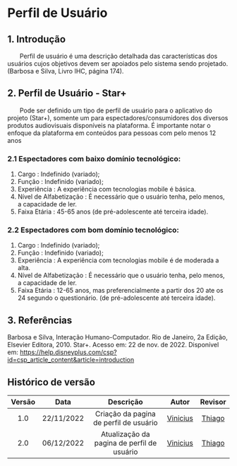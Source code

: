 # Perfil de Usuário
## 1. Introdução
  Perfil de usuário é uma descrição detalhada das características dos usuários cujos objetivos devem ser apoiados pelo sistema sendo projetado.(Barbosa e Silva, Livro IHC, página 174).

## 2. Perfil de Usuário - Star+
  Pode ser definido um tipo de perfil de usuário para o aplicativo do projeto (Star+), somente um para espectadores/consumidores dos diversos produtos audiovisuais disponíveis na plataforma. É importante notar o enfoque da plataforma em conteúdos para pessoas com pelo menos 12 anos

### 2.1 Espectadores com baixo domínio tecnológico:
1. Cargo : Indefinido (variado);
2. Função : Indefinido (variado);
3. Experiência : A experiência com tecnologias mobile é básica.
4. Nível de Alfabetização : É necessário que o usuário tenha, pelo menos, a capacidade de ler.
5. Faixa Etária : 45-65 anos (de pré-adolescente até terceira idade).

### 2.2 Espectadores com bom domínio tecnológico:
1. Cargo : Indefinido (variado);
2. Função : Indefinido (variado);
3. Experiência : A experiência com tecnologias mobile é de moderada a alta.
4. Nível de Alfabetização : É necessário que o usuário tenha, pelo menos, a capacidade de ler.
5. Faixa Etária : 12-65 anos, mas preferencialmente a partir dos 20 ate os 24 segundo o questionário. (de pré-adolescente até terceira idade).
 

## 3. Referências
Barbosa e Silva, Interação Humano-Computador. Rio de Janeiro, 2a Edição, Elsevier Editora, 2010.
Star+. Acesso em: 22 de nov. de 2022. Disponível em: https://help.disneyplus.com/csp?id=csp_article_content&article=introduction


## Histórico de versão
| Versão | Data | Descrição | Autor | Revisor |
| :----: | :--: | :-------: | :---: | :-----: |
| 1.0 | 22/11/2022 | Criação da pagina de perfil de usuário | [Vinicius](https://github.com/viniman27)  | [Thiago](https://github.com/thiago-vivan)  |
| 2.0 | 06/12/2022 | Atualização da pagina de perfil de usuário | [Vinicius](https://github.com/viniman27)  | [Thiago](https://github.com/thiago-vivan)  |
